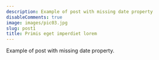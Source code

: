 ```yaml
---
description: Example of post with missing date property
disableComments: true
image: images/pic03.jpg
slug: post1
title: Primis eget imperdiet lorem
---
```

Example of post with missing date property.